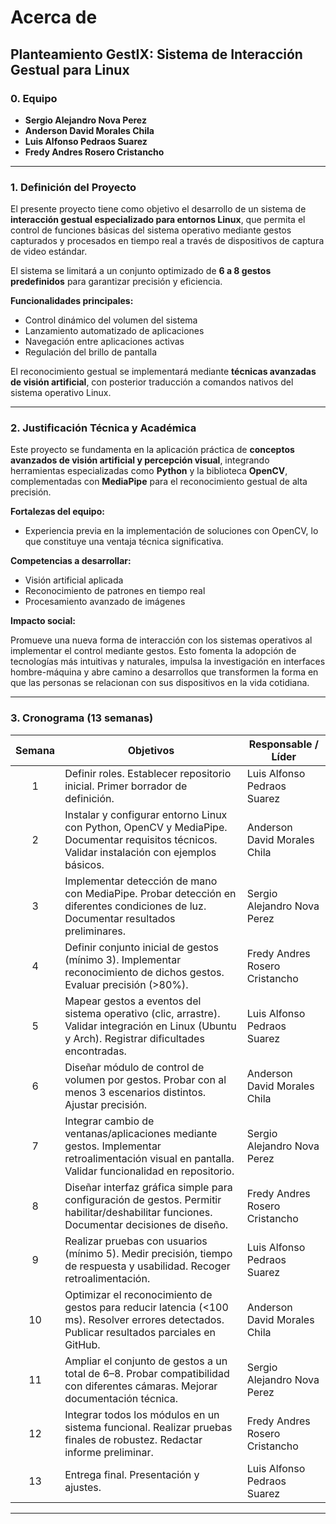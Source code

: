# Acerca de

## Planteamiento GestIX: Sistema de Interacción Gestual para Linux

### 0. Equipo
- **Sergio Alejandro Nova Perez**  
- **Anderson David Morales Chila**  
- **Luis Alfonso Pedraos Suarez**  
- **Fredy Andres Rosero Cristancho**

---

### 1. Definición del Proyecto

El presente proyecto tiene como objetivo el desarrollo de un sistema de **interacción gestual especializado para entornos Linux**, que permita el control de funciones básicas del sistema operativo mediante gestos capturados y procesados en tiempo real a través de dispositivos de captura de video estándar.  

El sistema se limitará a un conjunto optimizado de **6 a 8 gestos predefinidos** para garantizar precisión y eficiencia.  

**Funcionalidades principales:**
- Control dinámico del volumen del sistema  
- Lanzamiento automatizado de aplicaciones  
- Navegación entre aplicaciones activas  
- Regulación del brillo de pantalla  

El reconocimiento gestual se implementará mediante **técnicas avanzadas de visión artificial**, con posterior traducción a comandos nativos del sistema operativo Linux.

---

### 2. Justificación Técnica y Académica

Este proyecto se fundamenta en la aplicación práctica de **conceptos avanzados de visión artificial y percepción visual**, integrando herramientas especializadas como **Python** y la biblioteca **OpenCV**, complementadas con **MediaPipe** para el reconocimiento gestual de alta precisión.

**Fortalezas del equipo:**
- Experiencia previa en la implementación de soluciones con OpenCV, lo que constituye una ventaja técnica significativa.

**Competencias a desarrollar:**
- Visión artificial aplicada  
- Reconocimiento de patrones en tiempo real  
- Procesamiento avanzado de imágenes  

**Impacto social:**

Promueve una nueva forma de interacción con los sistemas operativos al implementar el control mediante gestos. Esto fomenta la adopción de tecnologías más intuitivas y naturales, impulsa la investigación en interfaces hombre-máquina y abre camino a desarrollos que transformen la forma en que las personas se relacionan con sus dispositivos en la vida cotidiana.

---

### 3. Cronograma (13 semanas)

| Semana | Objetivos | Responsable / Líder |
|:------:|------------|----------------------|
| 1 | Definir roles. Establecer repositorio inicial. Primer borrador de definición. | Luis Alfonso Pedraos Suarez |
| 2 | Instalar y configurar entorno Linux con Python, OpenCV y MediaPipe. Documentar requisitos técnicos. Validar instalación con ejemplos básicos. | Anderson David Morales Chila |
| 3 | Implementar detección de mano con MediaPipe. Probar detección en diferentes condiciones de luz. Documentar resultados preliminares. | Sergio Alejandro Nova Perez |
| 4 | Definir conjunto inicial de gestos (mínimo 3). Implementar reconocimiento de dichos gestos. Evaluar precisión (>80%). | Fredy Andres Rosero Cristancho |
| 5 | Mapear gestos a eventos del sistema operativo (clic, arrastre). Validar integración en Linux (Ubuntu y Arch). Registrar dificultades encontradas. | Luis Alfonso Pedraos Suarez |
| 6 | Diseñar módulo de control de volumen por gestos. Probar con al menos 3 escenarios distintos. Ajustar precisión. | Anderson David Morales Chila |
| 7 | Integrar cambio de ventanas/aplicaciones mediante gestos. Implementar retroalimentación visual en pantalla. Validar funcionalidad en repositorio. | Sergio Alejandro Nova Perez |
| 8 | Diseñar interfaz gráfica simple para configuración de gestos. Permitir habilitar/deshabilitar funciones. Documentar decisiones de diseño. | Fredy Andres Rosero Cristancho |
| 9 | Realizar pruebas con usuarios (mínimo 5). Medir precisión, tiempo de respuesta y usabilidad. Recoger retroalimentación. | Luis Alfonso Pedraos Suarez |
| 10 | Optimizar el reconocimiento de gestos para reducir latencia (<100 ms). Resolver errores detectados. Publicar resultados parciales en GitHub. | Anderson David Morales Chila |
| 11 | Ampliar el conjunto de gestos a un total de 6–8. Probar compatibilidad con diferentes cámaras. Mejorar documentación técnica. | Sergio Alejandro Nova Perez |
| 12 | Integrar todos los módulos en un sistema funcional. Realizar pruebas finales de robustez. Redactar informe preliminar. | Fredy Andres Rosero Cristancho |
| 13 | Entrega final. Presentación y ajustes. | Luis Alfonso Pedraos Suarez |

---
